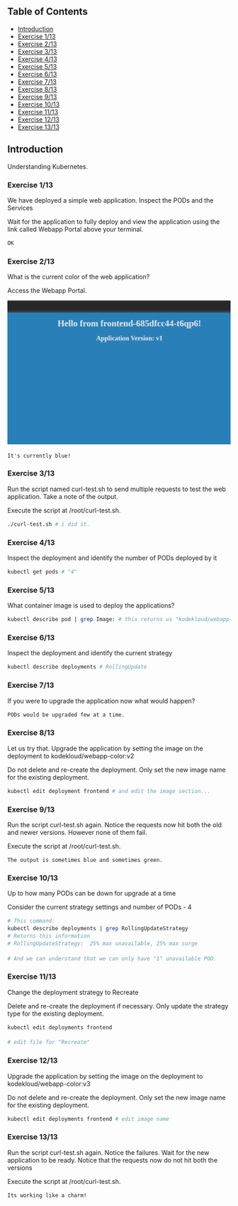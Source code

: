 ## Table of Contents

- [Introduction](#introduction)
- [Exercise 1/13](#exercise-113)
- [Exercise 2/13](#exercise-213)
- [Exercise 3/13](#exercise-313)
- [Exercise 4/13](#exercise-413)
- [Exercise 5/13](#exercise-513)
- [Exercise 6/13](#exercise-613)
- [Exercise 7/13](#exercise-713)
- [Exercise 8/13](#exercise-813)
- [Exercise 9/13](#exercise-913)
- [Exercise 10/13](#exercise-1013)
- [Exercise 11/13](#exercise-1113)
- [Exercise 12/13](#exercise-1213)
- [Exercise 13/13](#exercise-1313)


##  Introduction

Understanding Kubernetes.

### Exercise 1/13
We have deployed a simple web application. Inspect the PODs and the Services

Wait for the application to fully deploy and view the application using the link called Webapp Portal above your terminal.
```bash
OK
```
### Exercise 2/13
What is the current color of the web application?

Access the Webapp Portal.

![alt text](image.png)
```
It's currently blue!
```
### Exercise 3/13
Run the script named curl-test.sh to send multiple requests to test the web application. Take a note of the output.

Execute the script at /root/curl-test.sh.
```bash
./curl-test.sh # i did it.
```
### Exercise 4/13
Inspect the deployment and identify the number of PODs deployed by it
```bash
kubectl get pods # "4"
```
### Exercise 5/13
What container image is used to deploy the applications?
```bash
kubectl describe pod | grep Image: # this returns us "kodekloud/webapp-color:v1"
```
### Exercise 6/13
Inspect the deployment and identify the current strategy
```bash
kubectl describe deployments # RollingUpdate
```
### Exercise 7/13
If you were to upgrade the application now what would happen?
```bash
PODs would be upgraded few at a time.
```
### Exercise 8/13
Let us try that. Upgrade the application by setting the image on the deployment to kodekloud/webapp-color:v2

Do not delete and re-create the deployment. Only set the new image name for the existing deployment.
```bash
kubectl edit deployment frontend # and edit the image section...
```
### Exercise 9/13
Run the script curl-test.sh again. Notice the requests now hit both the old and newer versions. However none of them fail.

Execute the script at /root/curl-test.sh.
```
The output is sometimes blue and sometimes green.
```
### Exercise 10/13
Up to how many PODs can be down for upgrade at a time

Consider the current strategy settings and number of PODs - 4
```bash
# This command:
kubectl describe deployments | grep RollingUpdateStrategy
# Returns this information
# RollingUpdateStrategy:  25% max unavailable, 25% max surge

# And we can understand that we can only have "1" unavailable POD.
```
### Exercise 11/13
Change the deployment strategy to Recreate

Delete and re-create the deployment if necessary. Only update the strategy type for the existing deployment.
```bash
kubectl edit deployments frontend

# edit file for "Recreate"
```
### Exercise 12/13
Upgrade the application by setting the image on the deployment to kodekloud/webapp-color:v3

Do not delete and re-create the deployment. Only set the new image name for the existing deployment.
```bash
kubectl edit deployments frontend # edit image name
```
### Exercise 13/13
Run the script curl-test.sh again. Notice the failures. Wait for the new application to be ready. Notice that the requests now do not hit both the versions

Execute the script at /root/curl-test.sh.
```
Its working like a charm!
```